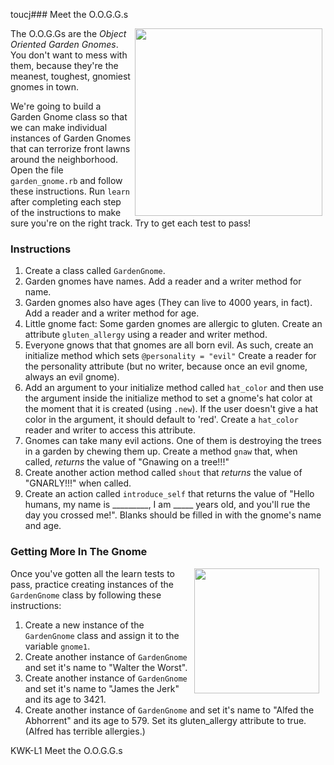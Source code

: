 toucj### Meet the O.O.G.G.s

<img src="https://after-school-assets.s3.amazonaws.com/gnomies.jpg" width="300px" align="right" hspace="5">

The O.O.G.Gs are the *Object Oriented Garden Gnomes*. You don't want to mess
with them, because they're the meanest, toughest, gnomiest gnomes in town.

We're going to build a Garden Gnome class so that we can make individual
instances of Garden Gnomes that can terrorize front lawns around the
neighborhood. Open the file `garden_gnome.rb` and follow these instructions. Run
`learn` after completing each step of the instructions to make sure you're on
the right track. Try to get each test to pass!

### Instructions

1. Create a class called `GardenGnome`.
2. Garden gnomes have names. Add a reader and a writer method for name.
3. Garden gnomes also have ages (They can live to 4000 years, in fact). Add a
reader and a writer method for age.
4. Little gnome fact: Some garden gnomes are allergic to gluten. Create an
 attribute `gluten_allergy` using a reader and writer method.
5. Everyone gnows that that gnomes are all born evil. As such, create an initialize
method which sets `@personality = "evil"`  Create a reader for the personality
attribute (but no writer, because once an evil gnome, always an evil gnome).
6. Add an argument to your initialize method called `hat_color` and then use the
argument inside the initialize method to set a gnome's hat color at the moment
that it is created (using `.new`). If the user doesn't give a hat color in the
argument, it should default to 'red'. Create a `hat_color` reader and writer to
access this attribute.
7. Gnomes can take many evil actions. One of them is destroying the trees in a
 garden by chewing them up. Create a method `gnaw` that, when called, _returns_
 the value of "Gnawing on a tree!!!"
8. Create another action method called `shout` that _returns_ the value of
"GNARLY!!!" when called.
9. Create an action called `introduce_self` that returns the value of "Hello
humans, my name is _________, I am _____ years old, and you'll rue the day you
crossed me!". Blanks should be filled in with the gnome's name and age.

### Getting More In The Gnome

<img src="https://after-school-assets.s3.amazonaws.com/gnome-day.jpg" width="200px" align="right" hspace="10">

Once you've gotten all the learn tests to pass, practice creating instances of
the `GardenGnome` class by following these instructions:

1. Create a new instance of the `GardenGnome` class and assign it to the variable
`gnome1`.
2. Create another instance of `GardenGnome` and set it's name to "Walter the
Worst".
3. Create another instance of `GardenGnome` and set it's name to "James the Jerk"
and its age to 3421.
4. Create another instance of `GardenGnome` and set it's name to "Alfed the
Abhorrent" and its age to 579. Set its gluten_allergy attribute to true. (Alfred
has terrible allergies.)




<p data-visibility='hidden'>KWK-L1 Meet the O.O.G.G.s</p>
